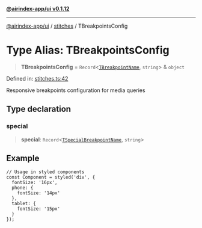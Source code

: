 [**@airindex-app/ui v0.1.12**](../../README.md)

***

[@airindex-app/ui](../../README.md) / [stitches](../README.md) / TBreakpointsConfig

# Type Alias: TBreakpointsConfig

> **TBreakpointsConfig** = `Record`\<[`TBreakpointName`](TBreakpointName.md), `string`\> & `object`

Defined in: [stitches.ts:42](https://github.com/airindex-app/ui/blob/51b723e17db3d2d7342fc2d9bd4a36ea0ad71f2a/src/types/stitches.ts#L42)

Responsive breakpoints configuration for media queries

## Type declaration

### special

> **special**: `Record`\<[`TSpecialBreakpointName`](TSpecialBreakpointName.md), `string`\>

## Example

```tsx
// Usage in styled components
const Component = styled('div', {
  fontSize: '16px',
  phone: {
    fontSize: '14px'
  },
  tablet: {
    fontSize: '15px'
  }
});
```

